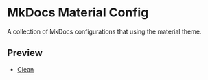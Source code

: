 # MkDocs Material Config

A collection of MkDocs configurations that using the material theme.

## Preview
- [Clean](https://indra87g.github.io/mkdocs-material-config/material-clean/index.html)
